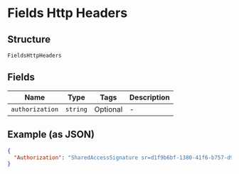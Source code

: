 
# Fields Http Headers

## Structure

`FieldsHttpHeaders`

## Fields

| Name | Type | Tags | Description |
|  --- | --- | --- | --- |
| `authorization` | `string` | Optional | - |

## Example (as JSON)

```json
{
  "Authorization": "SharedAccessSignature sr=d1f9b6bf-1380-41f6-b757-d9805e48392b&sig=EF5tnXClw3MWkb84OkIOUhMH%2FaS1DRD2nXT69QR8RD8%3D&skn=TSCCtoken&se=1648827260410"
}
```

